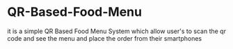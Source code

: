 # QR-Based-Food-Menu
it is a simple QR Based Food Menu System which allow user's to scan the qr code and see the menu and place the order from their smartphones  

